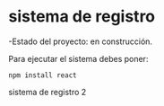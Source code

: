 <h1> sistema de registro</h1>

-Estado del proyecto: en construcción.

Para ejecutar el sistema debes poner:

```npm install react```

sistema de registro 2
